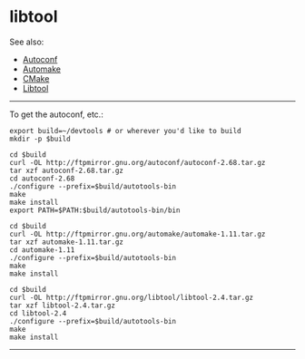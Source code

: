 # libtool

See also:
 - [Autoconf](Autoconf.md)
 - [Automake](Automake.md)
 - [CMake](CMake.md)
 - [Libtool](Libtool.md)

---

To get the autoconf, etc.:

    export build=~/devtools # or wherever you'd like to build
    mkdir -p $build
    
    cd $build
    curl -OL http://ftpmirror.gnu.org/autoconf/autoconf-2.68.tar.gz
    tar xzf autoconf-2.68.tar.gz
    cd autoconf-2.68
    ./configure --prefix=$build/autotools-bin
    make
    make install
    export PATH=$PATH:$build/autotools-bin/bin
    
    cd $build
    curl -OL http://ftpmirror.gnu.org/automake/automake-1.11.tar.gz
    tar xzf automake-1.11.tar.gz
    cd automake-1.11
    ./configure --prefix=$build/autotools-bin
    make
    make install
    
    cd $build
    curl -OL http://ftpmirror.gnu.org/libtool/libtool-2.4.tar.gz
    tar xzf libtool-2.4.tar.gz
    cd libtool-2.4
    ./configure --prefix=$build/autotools-bin
    make
    make install

---
